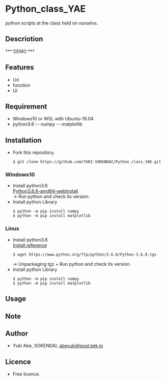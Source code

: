 # Python_class_YAE
python scripts at the class held on ourselvs.

## Descriotion

*** DEMO ***

## Features
- Uri
- function
- UI

## Requirement
- Windows10 or WSL with Ubuntu-18.04
- python3.6
-- numpy
-- matplotlib

## Installation
- Fork this repository.
  ```
  $ git clone https://github.com/YUKI-SOKENDAI/Python_class_YAE.git
  ```
### Windows10
- Install python3.6
  <br>[Python3.6.8-amd64-webinstall](https://www.python.org/ftp/python/3.6.8/python-3.6.8-amd64-webinstall.exe)
  <br>-> Run python and check its version.
- Install python Library
  ```
  $ python -m pip install numpy
  $ python -m pip install matplotlib  
  ```
### Linux
- Install python3.6
  <br>[Install reference](https://shimi-dai.com/install-python3-on-linux/)
  ```
  $ wget https://www.python.org/ftp/python/3.6.8/Python-3.6.8.tgz
  ```
  -> Unpackaging tgz + Run python and check its version.
- Install python Library
  ```
  $ python -m pip install numpy
  $ python -m pip install matplotlib  
  ```

## Usage

## Note

## Author
* Yuki Abe, SOKENDAI, abeyuki@post.kek.jp

## Licence
* Free licence.
